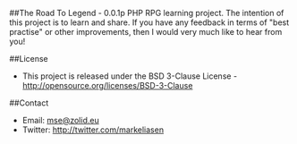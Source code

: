 ##The Road To Legend - 0.0.1p
PHP RPG learning project. The intention of this project is to learn and share. If you have any feedback in terms of "best practise" or other improvements, then I would very much like to hear from you!

##License
- This project is released under the BSD 3-Clause License - http://opensource.org/licenses/BSD-3-Clause

##Contact
- Email: mse@zolid.eu
- Twitter: http://twitter.com/markeliasen